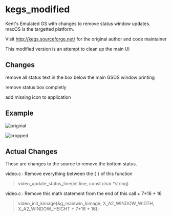 # kegs_modified
Kent's Emulated GS with changes to remove status window updates. macOS is the targetted platform.

Visit http://kegs.sourceforge.net/ for the original author and code maintainer

This modified version is an attempt to clean up the main UI 

## Changes
remove all status text in the box below the main GSOS window printing

remove status box completly

add missing icon to application

## Example
![original](https://user-images.githubusercontent.com/46327171/130355702-074c3b8a-b900-420d-8688-adbce44c59fc.png)

![cropped](https://user-images.githubusercontent.com/46327171/130364348-b616c1e7-acbd-4786-8588-c75ce2b435db.png)


## Actual Changes

These are changes to the source to remove the bottom status.

video.c : Remove everything between the { } of this function
>video_update_status_line(int line, const char *string)

video.c : Remove this math statement from the end of this call + 7*16 + 16
>video_init_kimage(&g_mainwin_kimage, X_A2_WINDOW_WIDTH, X_A2_WINDOW_HEIGHT + 7*16 + 16);
